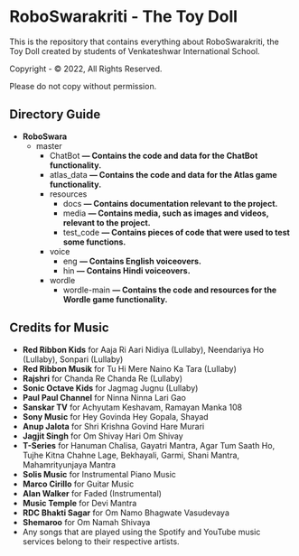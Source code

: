# RoboSwarakriti - The Toy Doll
This is the repository that contains everything about RoboSwarakriti, the Toy Doll created by students of Venkateshwar International School.  

Copyright - © 2022, All Rights Reserved.  

Please do not copy without permission.  

## Directory Guide  
* **RoboSwara**
    * master
       * ChatBot **— Contains the code and data for the ChatBot functionality.**
       * atlas_data **— Contains the code and data for the Atlas game functionality.**
       * resources
           * docs **— Contains documentation relevant to the project.**
           * media **— Contains media, such as images and videos, relevant to the project.**
           * test_code **— Contains pieces of code that were used to test some functions.**
       * voice
           * eng **— Contains English voiceovers.**
           * hin **— Contains Hindi voiceovers.**
       * wordle
           * wordle-main **— Contains the code and resources for the Wordle game functionality.**

## Credits for Music
* **Red Ribbon Kids** for Aaja Ri Aari Nidiya (Lullaby), Neendariya Ho (Lullaby), Sonpari (Lullaby)
* **Red Ribbon Musik** for Tu Hi Mere Naino Ka Tara (Lullaby)
* **Rajshri** for Chanda Re Chanda Re (Lullaby)
* **Sonic Octave Kids** for Jagmag Jugnu (Lullaby)
* **Paul Paul Channel** for Ninna Ninna Lari Gao
* **Sanskar TV** for Achyutam Keshavam, Ramayan Manka 108
* **Sony Music** for Hey Govinda Hey Gopala, Shayad
* **Anup Jalota** for Shri Krishna Govind Hare Murari
* **Jagjit Singh** for Om Shivay Hari Om Shivay
* **T-Series** for Hanuman Chalisa, Gayatri Mantra, Agar Tum Saath Ho, Tujhe Kitna Chahne Lage, Bekhayali, Garmi, Shani Mantra, Mahamrityunjaya Mantra
* **Solis Music** for Instrumental Piano Music
* **Marco Cirillo** for Guitar Music
* **Alan Walker** for Faded (Instrumental)
* **Music Temple** for Devi Mantra
* **RDC Bhakti Sagar** for Om Namo Bhagwate Vasudevaya
* **Shemaroo** for Om Namah Shivaya
* Any songs that are played using the Spotify and YouTube music services belong to their respective artists.
